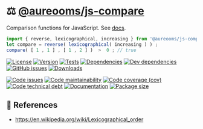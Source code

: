 :balance_scale: [@aureooms/js-compare](https://make-github-pseudonymous-again.github.io/js-compare)
==

Comparison functions for JavaScript.
See [docs](https://make-github-pseudonymous-again.github.io/js-compare/index.html).

```js
import { reverse, lexicographical, increasing } from '@aureooms/js-compare' ;
let compare = reverse( lexicographical( increasing ) ) ;
compare( [ 1 , 1 ] , [ 1 , 2 ] )  >  0 ; // true
```

[![License](https://img.shields.io/github/license/make-github-pseudonymous-again/js-compare.svg)](https://raw.githubusercontent.com/make-github-pseudonymous-again/js-compare/main/LICENSE)
[![Version](https://img.shields.io/npm/v/@aureooms/js-compare.svg)](https://www.npmjs.org/package/@aureooms/js-compare)
[![Tests](https://img.shields.io/github/workflow/status/make-github-pseudonymous-again/js-compare/ci:test?event=push&label=tests)](https://github.com/make-github-pseudonymous-again/js-compare/actions/workflows/ci:test.yml?query=branch:main)
[![Dependencies](https://img.shields.io/david/make-github-pseudonymous-again/js-compare.svg)](https://david-dm.org/make-github-pseudonymous-again/js-compare)
[![Dev dependencies](https://img.shields.io/david/dev/make-github-pseudonymous-again/js-compare.svg)](https://david-dm.org/make-github-pseudonymous-again/js-compare?type=dev)
[![GitHub issues](https://img.shields.io/github/issues/make-github-pseudonymous-again/js-compare.svg)](https://github.com/make-github-pseudonymous-again/js-compare/issues)
[![Downloads](https://img.shields.io/npm/dm/@aureooms/js-compare.svg)](https://www.npmjs.org/package/@aureooms/js-compare)

[![Code issues](https://img.shields.io/codeclimate/issues/make-github-pseudonymous-again/js-compare.svg)](https://codeclimate.com/github/make-github-pseudonymous-again/js-compare/issues)
[![Code maintainability](https://img.shields.io/codeclimate/maintainability/make-github-pseudonymous-again/js-compare.svg)](https://codeclimate.com/github/make-github-pseudonymous-again/js-compare/trends/churn)
[![Code coverage (cov)](https://img.shields.io/codecov/c/gh/make-github-pseudonymous-again/js-compare/main.svg)](https://codecov.io/gh/make-github-pseudonymous-again/js-compare)
[![Code technical debt](https://img.shields.io/codeclimate/tech-debt/make-github-pseudonymous-again/js-compare.svg)](https://codeclimate.com/github/make-github-pseudonymous-again/js-compare/trends/technical_debt)
[![Documentation](https://make-github-pseudonymous-again.github.io/js-compare/badge.svg)](https://make-github-pseudonymous-again.github.io/js-compare/source.html)
[![Package size](https://img.shields.io/bundlephobia/minzip/@aureooms/js-compare)](https://bundlephobia.com/result?p=@aureooms/js-compare)

## :scroll: References

  - https://en.wikipedia.org/wiki/Lexicographical_order
